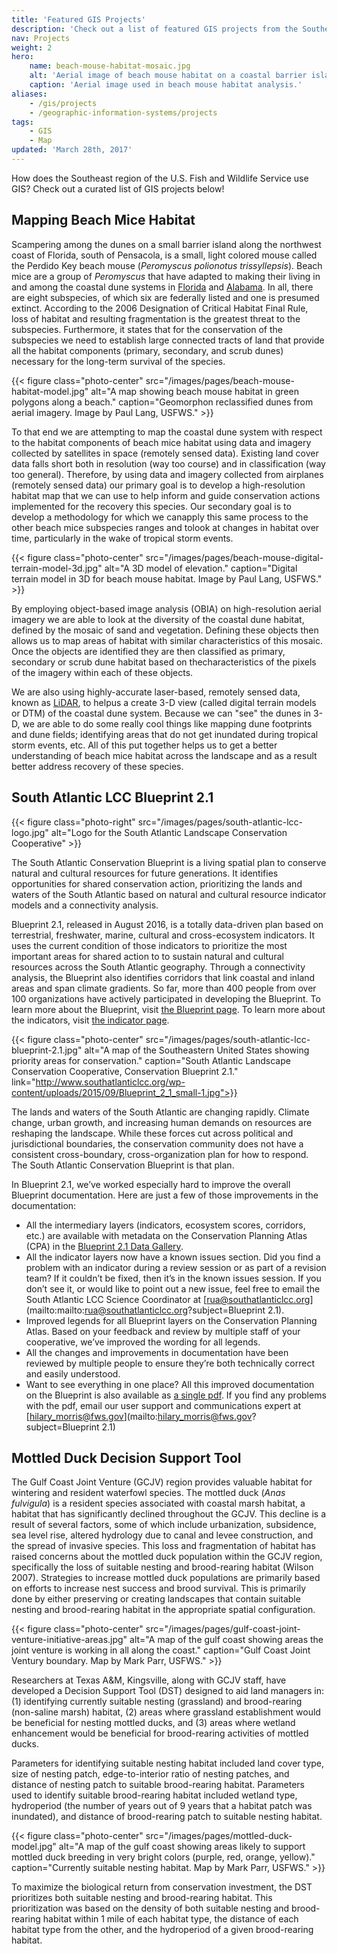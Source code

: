 ```yaml
---
title: 'Featured GIS Projects'
description: 'Check out a list of featured GIS projects from the Southeast Region.'
nav: Projects
weight: 2
hero:
    name: beach-mouse-habitat-mosaic.jpg
    alt: 'Aerial image of beach mouse habitat on a coastal barrier island.'
    caption: 'Aerial image used in beach mouse habitat analysis.'
aliases:
    - /gis/projects
    - /geographic-information-systems/projects
tags:
    - GIS
    - Map
updated: 'March 28th, 2017'
---
```


How does the Southeast region of the U.S. Fish and Wildlife Service use GIS?  Check out a curated list of GIS projects below!

## Mapping Beach Mice Habitat

Scampering among the dunes on a small barrier island along the northwest coast of Florida, south of Pensacola, is a small, light colored mouse called the Perdido Key beach mouse (*Peromyscus polionotus trissyllepsis*).  Beach mice are a group of *Peromyscus* that have adapted to making their living in and among the coastal dune systems in [Florida](/florida) and [Alabama](/alabama).  In all, there are eight subspecies, of which six are federally listed and one is presumed extinct.  According to the 2006 Designation of Critical Habitat Final Rule, loss of habitat and resulting fragmentation is the greatest threat to the subspecies.  Furthermore, it states that for the conservation of the subspecies we need to establish large connected tracts of land that provide all the habitat components (primary, secondary, and scrub dunes) necessary for the long-term survival of the species.

{{< figure class="photo-center" src="/images/pages/beach-mouse-habitat-model.jpg" alt="A map showing beach mouse habitat in green polygons along a beach." caption="Geomorphon reclassified dunes from aerial imagery.  Image by Paul Lang, USFWS." >}}

To that end we are attempting to map the coastal dune system with respect to the habitat components of beach mice habitat using data and imagery collected by satellites in space (remotely sensed data).  Existing land cover data falls short both in resolution (way too course) and in classification (way too general).  Therefore, by using data and imagery collected from ​airplanes (remotely sensed data) our primary goal is to develop a high-resolution habitat map that we can use to help inform and guide conservation actions implemented for the recovery this species.  Our secondary goal is to develop a ​methodology ​for which we can ​​apply this same process to the other beach mice subspecies ranges and ​to ​look at ​changes ​in habitat ​over time​, particularly in the wake of tropical storm events.

{{< figure class="photo-center" src="/images/pages/beach-mouse-digital-terrain-model-3d.jpg" alt="A 3D model of elevation." caption="Digital terrain model in 3D for beach mouse habitat.  Image by Paul Lang, USFWS." >}}

By employing object-based image analysis (OBIA) on high-resolution aerial imagery we are able to look at the diversity of the coastal dune habitat, defined by the mosaic of sand and vegetation.  Defining these objects then allows us to ​map areas of habitat with similar characteristics of this mosaic.  Once the objects are identified​ they are then classified as primary, secondary or scrub dune habitat based on ​the ​​characteristics of the pixels​ of the imagery within each of these objects.

We are also using highly-accurate laser-based, remotely sensed data, known as [LiDAR](https://lta.cr.usgs.gov/lidar_digitalelevation), to help ​us ​a create 3-D view (called digital terrain models​ or DTM) of the coastal dune system​.  ​Because ​we ​can "see" the dunes in 3-D, we are able to do some really cool things like map​ping​ dune footprints​ and dune fields​; identifying areas that do not get inundated during tropical storm events​, etc​​.  All of this put together helps us to get a better understanding of beach mice habitat across the landscape and as a result better address recovery of these species​.

## South Atlantic LCC Blueprint 2.1

{{< figure class="photo-right" src="/images/pages/south-atlantic-lcc-logo.jpg" alt="Logo for the South Atlantic Landscape Conservation Cooperative" >}}

The South Atlantic Conservation Blueprint is a living spatial plan to conserve natural and cultural resources for future generations. It identifies opportunities for shared conservation action, prioritizing the lands and waters of the South Atlantic based on natural and cultural resource indicator models and a connectivity analysis.

Blueprint 2.1, released in August 2016, is a totally data-driven plan based on terrestrial, freshwater, marine, cultural and cross-ecosystem indicators. It uses the current condition of those indicators to prioritize the most important areas for shared action to to sustain natural and cultural resources across the South Atlantic geography. Through a connectivity analysis, the Blueprint also identifies corridors that link coastal and inland areas and span climate gradients. So far, more than 400 people from over 100 organizations have actively participated in developing the Blueprint. To learn more about the Blueprint, visit [the Blueprint page](http://www.southatlanticlcc.org/blueprint/). To learn more about the indicators, visit [the indicator page](http://www.southatlanticlcc.org/page/indicators).

{{< figure class="photo-center" src="/images/pages/south-atlantic-lcc-blueprint-2.1.jpg" alt="A map of the Southeastern United States showing priority areas for conservation." caption="South Atlantic Landscape Conservation Cooperative, Conservation Blueprint 2.1." link="http://www.southatlanticlcc.org/wp-content/uploads/2015/09/Blueprint_2_1_small-1.jpg">}}

The lands and waters of the South Atlantic are changing rapidly. Climate change, urban growth, and increasing human demands on resources are reshaping the landscape. While these forces cut across political and jurisdictional boundaries, the conservation community does not have a consistent cross-boundary, cross-organization plan for how to respond. The South Atlantic Conservation Blueprint is that plan.

In Blueprint 2.1, we’ve worked especially hard to improve the overall Blueprint documentation. Here are just a few of those improvements in the documentation:

 - All the intermediary layers (indicators, ecosystem scores, corridors, etc.) are available with metadata on the Conservation Planning Atlas (CPA) in the [Blueprint 2.1 Data Gallery](https://salcc.databasin.org/galleries/b6f85b2c958243f8b385fa1159ce912c).
 - All the indicator layers now have a known issues section. Did you find a problem with an indicator during a review session or as part of a revision team? If it couldn’t be fixed, then it’s in the known issues session. If you don’t see it, or would like to point out a new issue, feel free to email the South Atlantic LCC Science Coordinator at [rua@southatlanticlcc.org](mailto:mailto:rua@southatlanticlcc.org?subject=Blueprint 2.1).
 - Improved legends for all Blueprint layers on the Conservation Planning Atlas. Based on your feedback and review by multiple staff of your cooperative, we’ve improved the wording for all legends.
 - All the changes and improvements in documentation have been reviewed by multiple people to ensure they’re both technically correct and easily understood.
 - Want to see everything in one place? All this improved documentation on the Blueprint is also available as [a single pdf](https://www.sciencebase.gov/catalog/file/get/5798dda4e4b0589fa1c72954?name=Blueprint_2_1_Development_Process.pdf). If you find any problems with the pdf, email our user support and communications expert at [hilary_morris@fws.gov](mailto:hilary_morris@fws.gov?subject=Blueprint 2.1)

## Mottled Duck Decision Support Tool

The Gulf Coast Joint Venture (GCJV) region provides valuable habitat for wintering and resident waterfowl species. The mottled duck (*Anas fulvigula*) is a resident species associated with coastal marsh habitat, a habitat that has significantly declined throughout the GCJV. This decline is a result of several factors, some of which include urbanization, subsidence, sea level rise, altered hydrology due to canal and levee construction, and the spread of invasive species. This loss and fragmentation of habitat has raised concerns about the mottled duck population within the GCJV region, specifically the loss of suitable nesting and brood-rearing habitat (Wilson 2007). Strategies to increase mottled duck populations are primarily based on efforts to increase nest success and brood survival. This is primarily done by either preserving or creating landscapes that contain suitable nesting and brood-rearing habitat in the appropriate spatial configuration.

{{< figure class="photo-center" src="/images/pages/gulf-coast-joint-venture-initiative-areas.jpg" alt="A map of the gulf coast showing areas the joint venture is working in all along the coast." caption="Gulf Coast Joint Ventury boundary. Map by Mark Parr, USFWS." >}}

Researchers at Texas A&M, Kingsville, along with GCJV staff, have developed a Decision Support Tool (DST) designed to aid land managers in: (1) identifying currently suitable nesting (grassland) and brood-rearing (non-saline marsh) habitat, (2) areas where grassland establishment would be beneficial for nesting mottled ducks, and (3) areas where wetland enhancement would be beneficial for brood-rearing activities of mottled ducks.

Parameters for identifying suitable nesting habitat included land cover type, size of nesting patch, edge-to-interior ratio of nesting patches, and distance of nesting patch to suitable brood-rearing habitat. Parameters used to identify suitable brood-rearing habitat included wetland type, hydroperiod (the number of years out of 9 years that a habitat patch was inundated), and distance of brood-rearing patch to suitable nesting habitat.

{{< figure class="photo-center" src="/images/pages/mottled-duck-model.jpg" alt="A map of the gulf coast showing areas likely to support mottled duck breeding in very bright colors (purple, red, orange, yellow)." caption="Currently suitable nesting habitat. Map by Mark Parr, USFWS." >}}

To maximize the biological return from conservation investment, the DST prioritizes both suitable nesting and brood-rearing habitat. This prioritization was based on the density of both suitable nesting and brood-rearing habitat within 1 mile of each habitat type, the distance of each habitat type from the other, and the hydroperiod of a given brood-rearing habitat.

